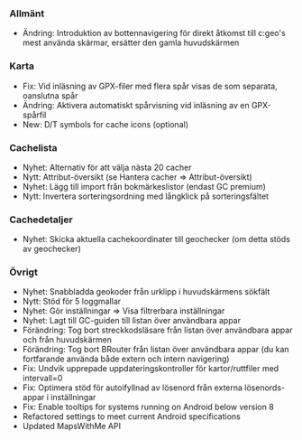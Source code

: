 ### Allmänt
- Ändring: Introduktion av bottennavigering för direkt åtkomst till c:geo's mest använda skärmar, ersätter den gamla huvudskärmen

### Karta
- Fix: Vid inläsning av GPX-filer med flera spår visas de som separata, oanslutna spår
- Ändring: Aktivera automatiskt spårvisning vid inläsning av en GPX-spårfil
- New: D/T symbols for cache icons (optional)

### Cachelista
- Nyhet: Alternativ för att välja nästa 20 cacher
- Nytt: Attribut-översikt (se Hantera cacher => Attribut-översikt)
- Nyhet: Lägg till import från bokmärkeslistor (endast GC premium)
- Nytt: Invertera sorteringsordning med långklick på sorteringsfältet

### Cachedetaljer
- Nyhet: Skicka aktuella cachekoordinater till geochecker (om detta stöds av geochecker)

### Övrigt
- Nyhet: Snabbladda geokoder från urklipp i huvudskärmens sökfält
- Nytt: Stöd för 5 loggmallar
- Nyhet: Gör inställningar => Visa filtrerbara inställningar
- Nyhet: Lagt till GC-guiden till listan över användbara appar
- Förändring: Tog bort streckkodsläsare från listan över användbara appar och från huvudskärmen
- Förändring: Tog bort BRouter från listan över användbara appar (du kan fortfarande använda både extern och intern navigering)
- Fix: Undvik upprepade uppdateringskontroller för kartor/ruttfiler med intervall=0
- Fix: Optimera stöd för autoifyllnad av lösenord från externa lösenords-appar i inställningar
- Fix: Enable tooltips for systems running on Android below version 8
- Refactored settings to meet current Android specifications
- Updated MapsWithMe API
